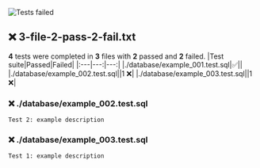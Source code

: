 ![Tests failed](https://img.shields.io/badge/tests-2%20failed-critical)
## ❌ 3-file-2-pass-2-fail.txt
**4** tests were completed in **3** files with **2** passed and **2** failed.
|Test suite|Passed|Failed|
|:---|---:|---:|
|./database/example_001.test.sql|✅||
|./database/example_002.test.sql||1 ❌|
|./database/example_003.test.sql||1 ❌|
### ❌ ./database/example_002.test.sql
```
Test 2: example description
```
### ❌ ./database/example_003.test.sql
```
Test 1: example description
```